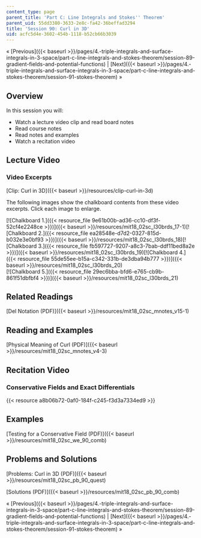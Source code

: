 ```yaml
---
content_type: page
parent_title: 'Part C: Line Integrals and Stokes'' Theorem'
parent_uid: 55dd3380-3633-2e8c-fa42-36beffad3294
title: 'Session 90: Curl in 3D'
uid: acfc5d4e-3602-454b-1118-b52cb66b3039
---
```


« [Previous]({{< baseurl >}}/pages/4.-triple-integrals-and-surface-integrals-in-3-space/part-c-line-integrals-and-stokes-theorem/session-89-gradient-fields-and-potential-functions) | [Next]({{< baseurl >}}/pages/4.-triple-integrals-and-surface-integrals-in-3-space/part-c-line-integrals-and-stokes-theorem/session-91-stokes-theorem) »

Overview
--------

In this session you will:

*   Watch a lecture video clip and read board notes
*   Read course notes
*   Read notes and examples
*   Watch a recitation video

Lecture Video
-------------

### Video Excerpts

[Clip: Curl in 3D]({{< baseurl >}}/resources/clip-curl-in-3d)

The following images show the chalkboard contents from these video excerpts. Click each image to enlarge.

[![Chalkboard 1.]({{< resource_file 9e61b00b-ad36-cc10-df3f-52cf4e2248ce >}})]({{< baseurl >}}/resources/mit18_02sc_l30brds_17-1)[![Chalkboard 2.]({{< resource_file ea28548e-d7d2-0327-815d-b032e3e0bf93 >}})]({{< baseurl >}}/resources/mit18_02sc_l30brds_18)[![Chalkboard 3.]({{< resource_file fb597727-9207-a8c3-7bab-ddf11bed8a2e >}})]({{< baseurl >}}/resources/mit18_02sc_l30brds_19)[![Chalkboard 4.]({{< resource_file 55de55ee-b15a-c342-331b-de3dba94b777 >}})]({{< baseurl >}}/resources/mit18_02sc_l30brds_20)  
[![Chalkboard 5.]({{< resource_file 29ec6bba-bfd6-e765-cb9b-861f51dbfbf4 >}})]({{< baseurl >}}/resources/mit18_02sc_l30brds_21)

Related Readings
----------------

[Del Notation (PDF)]({{< baseurl >}}/resources/mit18_02sc_mnotes_v15-1)

Reading and Examples
--------------------

[Physical Meaning of Curl (PDF)]({{< baseurl >}}/resources/mit18_02sc_mnotes_v4-3)

Recitation Video
----------------

### Conservative Fields and Exact Differentials

{{< resource a8b06b72-0af0-184f-c245-f3d3a7334ed9 >}}

Examples
--------

[Testing for a Conservative Field (PDF)]({{< baseurl >}}/resources/mit18_02sc_we_90_comb)

Problems and Solutions
----------------------

[Problems: Curl in 3D (PDF)]({{< baseurl >}}/resources/mit18_02sc_pb_90_quest)

[Solutions (PDF)]({{< baseurl >}}/resources/mit18_02sc_pb_90_comb)

« [Previous]({{< baseurl >}}/pages/4.-triple-integrals-and-surface-integrals-in-3-space/part-c-line-integrals-and-stokes-theorem/session-89-gradient-fields-and-potential-functions) | [Next]({{< baseurl >}}/pages/4.-triple-integrals-and-surface-integrals-in-3-space/part-c-line-integrals-and-stokes-theorem/session-91-stokes-theorem) »